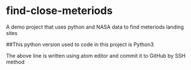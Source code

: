 # find-close-meteriods
A demo project that uses python and NASA data to find meteriods landing sites

##This python version used to code in this project is Python3

The above line is written using atom editor and commit it to GitHub by SSH method
